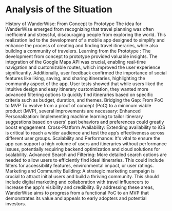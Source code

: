 # Analysis of the Situation

History of WanderWise: From Concept to Prototype
The idea for WanderWise emerged from recognizing that travel planning was often inefficient and stressful, discouraging people from exploring the world. This realization led to the development of a mobile app designed to simplify and enhance the process of creating and finding travel itineraries, while also building a community of travelers.
Learning from the Prototype : 
The development from concept to prototype provided valuable insights. The integration of the Google Maps API was crucial, enabling real-time navigation and customizable routes, which improved the user experience significantly. Additionally, user feedback confirmed the importance of social features like liking, saving, and sharing itineraries, highlighting the community aspect of the app.
User tests showed that while users liked the intuitive design and easy itinerary customization, they wanted more advanced filtering options to quickly find itineraries based on specific criteria such as budget, duration, and themes.
Bridging the Gap: From PoC to MVP
To evolve from a proof of concept (PoC) to a minimum viable product (MVP), several improvements are necessary:
Enhanced Personalization: Implementing machine learning to tailor itinerary suggestions based on users' past behaviors and preferences could greatly boost engagement.
Cross-Platform Availability: Extending availability to iOS is critical to reach a wider audience and test the app’s effectiveness across different user groups.
Scalability and Performance: It's vital to ensure the app can support a high volume of users and itineraries without performance issues, potentially requiring backend optimization and cloud solutions for scalability.
Advanced Search and Filtering: More detailed search options are needed to allow users to efficiently find ideal itineraries. This could include filters for accessibility features, environmental impact, or user ratings.
Marketing and Community Building: A strategic marketing campaign is crucial to attract initial users and build a thriving community. This should include digital marketing and collaboration with travel influencers to increase the app's visibility and credibility.
By addressing these areas, WanderWise aims to progress from a functional PoC to an MVP that demonstrates its value and appeals to early adopters and potential investors.




